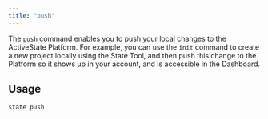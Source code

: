 ```yaml
---
title: "push"
---
```


The `push` command enables you to push your local changes to the ActiveState Platform. For example, you can use the `init` command to create a new project locally using the State Tool, and then push this change to the Platform so it shows up in your account, and is accessible in the Dashboard.

## Usage

```text
state push
```